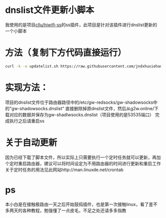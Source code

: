 # dnslist文件更新小脚本
我使用的是项目[cllu/hiwifi-ss](https://github.com/cllu/hiwifi-ss)的ss插件，此项目是针对该插件进行dnslist更新的一个小脚本
# 方法（复制下方代码直接运行）
```sh
curl -k -o updatelist.sh https://raw.githubusercontent.com/jndxhuxiehang/-dnslist-/master/updatelist.sh && sh updatelist.sh 
```
# 实现方法：
项目的dnslist文件位于路由器路径中的/etc/gw-redsocks/gw-shadowsocks中的"gw-shadowsocks.dnslist”
直接删除掉原dnslist文件，然后从g2w.online/下载对应的数据并保存为gw-shadlwsocks.dnslist（项目使用的是53535端口）
完成执行之后请重启ss
# 关于自动更新
因为已经下载了脚本文件，所以实际上只需要执行一个定时任务就可以更新，再加个定时重启路由器，建议可以将时间设定为不用路由器的时间进行更新和重启工作
关于定时任务的用法见此网站http://man.linuxde.net/crontab
# ps
本小白是在接触极路由一天之后开始鼓捣插件，也是第一次接触linux，看了差不多两天的各种教程，勉强懂了一点皮毛，不足之处还请多多指教

